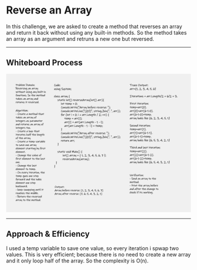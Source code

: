 # Reverse an Array
In this challenge, we are asked to create a method that reverses an array and return it back without using any built-in methods. So the method takes an array as an argument and retruns a new one but reversed.

---
## Whiteboard Process
![array-reverse](array-reverse.png)

---
## Approach & Efficiency
I used a temp variable to save one value, so every iteration i spwap two values. This is very efficient; because there is no need to create a new array and it only loop half of the array. So the complexity is O(n).